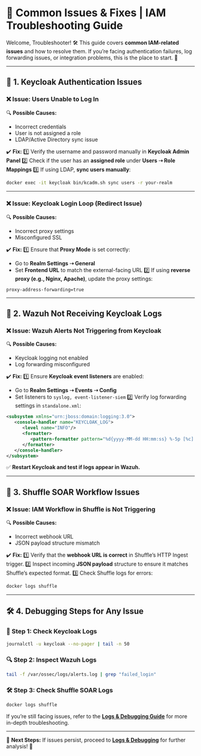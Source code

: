# 🚨 Common Issues & Fixes | IAM Troubleshooting Guide

Welcome, Troubleshooter! 🛠️ This guide covers **common IAM-related issues** and how to resolve them. If you’re facing authentication failures, log forwarding issues, or integration problems, this is the place to start. 🚀

---

## **🛑 1. Keycloak Authentication Issues**

### **❌ Issue: Users Unable to Log In**
🔍 **Possible Causes:**
- Incorrect credentials
- User is not assigned a role
- LDAP/Active Directory sync issue

✔️ **Fix:**
1️⃣ Verify the username and password manually in **Keycloak Admin Panel**
2️⃣ Check if the user has an **assigned role** under **Users ➝ Role Mappings**
3️⃣ If using LDAP, **sync users manually**:
   ```bash
   docker exec -it keycloak bin/kcadm.sh sync users -r your-realm
   ```

---

### **❌ Issue: Keycloak Login Loop (Redirect Issue)**
🔍 **Possible Causes:**
- Incorrect proxy settings
- Misconfigured SSL

✔️ **Fix:**
1️⃣ Ensure that **Proxy Mode** is set correctly:
   - Go to **Realm Settings ➝ General**
   - Set **Frontend URL** to match the external-facing URL
2️⃣ If using **reverse proxy (e.g., Nginx, Apache)**, update the proxy settings:
   ```properties
   proxy-address-forwarding=true
   ```

---

## **📡 2. Wazuh Not Receiving Keycloak Logs**

### **❌ Issue: Wazuh Alerts Not Triggering from Keycloak**
🔍 **Possible Causes:**
- Keycloak logging not enabled
- Log forwarding misconfigured

✔️ **Fix:**
1️⃣ Ensure **Keycloak event listeners** are enabled:
   - Go to **Realm Settings ➝ Events ➝ Config**
   - Set listeners to `syslog, event-listener-siem`
2️⃣ Verify log forwarding settings in `standalone.xml`:
   ```xml
   <subsystem xmlns="urn:jboss:domain:logging:3.0">
      <console-handler name="KEYCLOAK_LOG">
         <level name="INFO"/>
         <formatter>
            <pattern-formatter pattern="%d{yyyy-MM-dd HH:mm:ss} %-5p [%c] (%t) %s%E%n"/>
         </formatter>
      </console-handler>
   </subsystem>
   ```
✅ **Restart Keycloak and test if logs appear in Wazuh.**

---

## **🔗 3. Shuffle SOAR Workflow Issues**

### **❌ Issue: IAM Workflow in Shuffle is Not Triggering**
🔍 **Possible Causes:**
- Incorrect webhook URL
- JSON payload structure mismatch

✔️ **Fix:**
1️⃣ Verify that the **webhook URL is correct** in Shuffle’s HTTP Ingest trigger.
2️⃣ Inspect incoming **JSON payload** structure to ensure it matches Shuffle’s expected format.
3️⃣ Check Shuffle logs for errors:
   ```bash
   docker logs shuffle
   ```

---

## **🛠️ 4. Debugging Steps for Any Issue**

### **📜 Step 1: Check Keycloak Logs**
```bash
journalctl -u keycloak --no-pager | tail -n 50
```

### **🔍 Step 2: Inspect Wazuh Logs**
```bash
tail -f /var/ossec/logs/alerts.log | grep "failed_login"
```

### **🛠️ Step 3: Check Shuffle SOAR Logs**
```bash
docker logs shuffle
```

If you’re still facing issues, refer to the **[Logs & Debugging Guide](logs_debugging.md)** for more in-depth troubleshooting.

---

🎯 **Next Steps:** If issues persist, proceed to **[Logs & Debugging](logs_debugging.md)** for further analysis! 🚀


